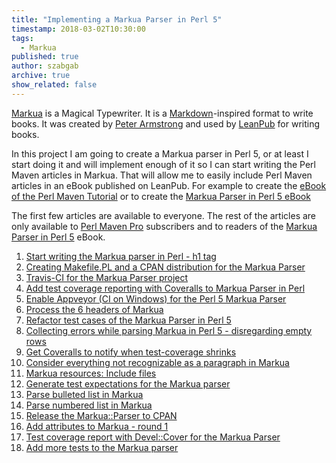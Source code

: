 ```yaml
---
title: "Implementing a Markua Parser in Perl 5"
timestamp: 2018-03-02T10:30:00
tags:
  - Markua
published: true
author: szabgab
archive: true
show_related: false
---
```



[Markua](https://leanpub.com/markua/) is a Magical Typewriter. It is a [Markdown](https://en.wikipedia.org/wiki/Markdown)-inspired
format to write books. It was created by [Peter Armstrong](https://twitter.com/peterarmstrong) and used by [LeanPub](https://leanpub.com/)
for writing books.

In this project I am going to create a Markua parser in Perl 5, or at least I start doing it and will implement enough of it so I can start writing the Perl Maven articles in Markua. That will allow me to easily include Perl Maven articles in an eBook published on LeanPub. For example to create the [eBook of the Perl Maven Tutorial](https://leanpub.com/perl-maven/) or to create the [Markua Parser in Perl 5 eBook](https://leanpub.com/markua-parser-in-perl5)

The first few articles are available to everyone. The rest of the articles are only available to [Perl Maven Pro](/pro) subscribers and to readers of the [Markua Parser in Perl 5](https://leanpub.com/markua-parser-in-perl5) eBook.


1. [Start writing the Markua parser in Perl - h1 tag](/start-writing-the-markua-parser)
1. [Creating Makefile.PL and a CPAN distribution for the Markua Parser](/creating-makefile-pl-and-a-cpan-distribution-for-the-markua-parser)
1. [Travis-CI for the Markua Parser project](/travis-ci-for-markua-parser)
1. [Add test coverage reporting with Coveralls to Markua Parser in Perl](/add-coverage-reporting-with-coveralls-to-markua-parser)
1. [Enable Appveyor (CI on Windows) for the Perl 5 Markua Parser](/enable-appveyor-for-the-perl5-markua-parser)
1. [Process the 6 headers of Markua](/process-the-six-headers-of-markua)
1. [Refactor test cases of the Markua Parser in Perl 5](/refactor-test-cases-of-markua-parser)
1. [Collecting errors while parsing Markua in Perl 5 - disregarding empty rows](/collecting-errors-while-parsing-markua)
1. [Get Coveralls to notify when test-coverage shrinks](/get-coveralls-notify-when-test-coverage-shrinks)
1. [Consider everything not recognizable as a paragraph in Markua](/consider-everything-to-be-a-paragraph-in-markua)
1. [Markua resources: Include files](/markua-resources-include-files)
1. [Generate test expectations for the Markua parser](/generate-test-expectations-for-markua-parser)
1. [Parse bulleted list in Markua](/parse-bulleted-list-in-markua)
1. [Parse numbered list in Markua](/parse-numbered-list-in-markua)
1. [Release the Markua::Parser to CPAN](/release-markua-parser-to-cpan)
1. [Add attributes to Markua - round 1](/add-attributes-to-markua-round-1)
1. [Test coverage report with Devel::Cover for the Markua Parser](/devel-cover-for-markua-parser)
1. [Add more tests to the Markua parser](/add-more-tests-to-markua-parser)

